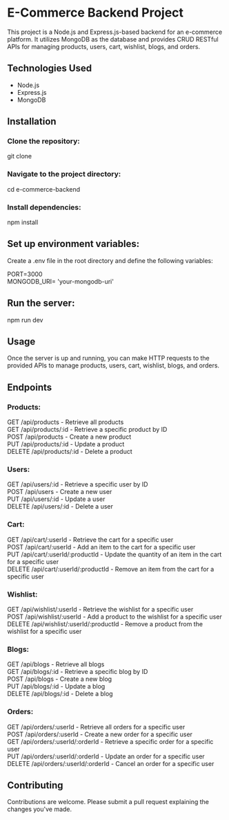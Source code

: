 # E-Commerce Backend Project

This project is a Node.js and Express.js-based backend for an e-commerce platform. It utilizes MongoDB as the database and provides CRUD RESTful APIs for managing products, users, cart, wishlist, blogs, and orders.

## Technologies Used

- Node.js
- Express.js
- MongoDB

## Installation

### Clone the repository:
   git clone <repository-url>
   
### Navigate to the project directory:
cd e-commerce-backend

### Install dependencies:
npm install

## Set up environment variables:

Create a .env file in the root directory and define the following variables:

PORT=3000 <br>
MONGODB_URI= 'your-mongodb-uri'

## Run the server:

npm run dev

## Usage
Once the server is up and running, you can make HTTP requests to the provided APIs to manage products, users, cart, wishlist, blogs, and orders.

## Endpoints
### Products:

GET /api/products - Retrieve all products <br>
GET /api/products/:id - Retrieve a specific product by ID <br>
POST /api/products - Create a new product <br>
PUT /api/products/:id - Update a product <br>
DELETE /api/products/:id - Delete a product <br>

### Users:

GET /api/users/:id - Retrieve a specific user by ID <br>
POST /api/users - Create a new user <br>
PUT /api/users/:id - Update a user <br>
DELETE /api/users/:id - Delete a user <br>

### Cart:

GET /api/cart/:userId - Retrieve the cart for a specific user <br>
POST /api/cart/:userId - Add an item to the cart for a specific user <br>
PUT /api/cart/:userId/:productId - Update the quantity of an item in the cart for a specific user <br>
DELETE /api/cart/:userId/:productId - Remove an item from the cart for a specific user <br>

### Wishlist:

GET /api/wishlist/:userId - Retrieve the wishlist for a specific user <br>
POST /api/wishlist/:userId - Add a product to the wishlist for a specific user <br>
DELETE /api/wishlist/:userId/:productId - Remove a product from the wishlist for a specific user <br>

### Blogs:

GET /api/blogs - Retrieve all blogs <br>
GET /api/blogs/:id - Retrieve a specific blog by ID <br>
POST /api/blogs - Create a new blog <br>
PUT /api/blogs/:id - Update a blog <br>
DELETE /api/blogs/:id - Delete a blog <br>

### Orders:

GET /api/orders/:userId - Retrieve all orders for a specific user <br>
POST /api/orders/:userId - Create a new order for a specific user <br>
GET /api/orders/:userId/:orderId - Retrieve a specific order for a specific user <br>
PUT /api/orders/:userId/:orderId - Update an order for a specific user <br>
DELETE /api/orders/:userId/:orderId - Cancel an order for a specific user <br>

## Contributing
Contributions are welcome. Please submit a pull request explaining the changes you've made.
